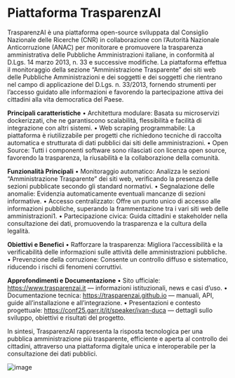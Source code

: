 # Piattaforma TrasparenzAI

TrasparenzAI è una piattaforma open-source sviluppata dal Consiglio Nazionale delle Ricerche (CNR) in collaborazione con l’Autorità Nazionale Anticorruzione (ANAC) per monitorare e promuovere la trasparenza amministrativa delle Pubbliche Amministrazioni italiane, in conformità al D.Lgs. 14 marzo 2013, n. 33 e successive modifiche. La piattaforma effettua il monitoraggio della sezione “Amministrazione Trasparente” dei siti web delle Pubbliche Amministrazioni e dei soggetti e dei soggetti che rientrano nel campo di applicazione del D.Lgs. n. 33/2013, fornendo strumenti per l’accesso guidato alle informazioni e favorendo la partecipazione attiva dei cittadini alla vita democratica del Paese.

**Principali caratteristiche**
•	Architettura modulare: Basata su microservizi dockerizzati, che ne garantiscono scalabilità, flessibilità e facilità di integrazione con altri sistemi.
•	Web scraping programmabile: La piattaforma è riutilizzabile per progetti che richiedono tecniche di raccolta automatica e strutturata di dati pubblici dai siti delle amministrazioni.
•	Open Source: Tutti i componenti software sono rilasciati con licenza open source, favorendo la trasparenza, la riusabilità e la collaborazione della comunità.

**Funzionalità Principali**
•	Monitoraggio automatico: Analizza le sezioni “Amministrazione Trasparente” dei siti web, verificando la presenza delle sezioni pubblicate secondo gli standard normativi.
•	Segnalazione delle anomalie: Evidenzia automaticamente eventuali mancanze di sezioni informative.
•	Accesso centralizzato: Offre un punto unico di accesso alle informazioni pubbliche, superando la frammentazione tra i vari siti web delle amministrazioni1.
•	Partecipazione civica: Guida cittadini e stakeholder nella consultazione dei dati, promuovendo la trasparenza e la cultura della legalità.

**Obiettivi e Benefici**
•	Rafforzare la trasparenza: Migliora l’accessibilità e la verificabilità delle informazioni sulle attività delle amministrazioni pubbliche.
•	Prevenzione della corruzione: Consente un controllo diffuso e sistematico, riducendo i rischi di fenomeni corruttivi.

**Approfondimenti e Documentazione**
•	Sito ufficiale: https://www.trasparenzai.it — informazioni istituzionali, news e casi d’uso.
•	Documentazione tecnica: https://trasparenzai.github.io — manuali, API, guide all’installazione e all’integrazione.
•	Presentazioni e contesto progettuale: https://conf25.garr.it/it/speaker/ivan-duca — dettagli sullo sviluppo, obiettivi e risultati del progetto.

In sintesi, TrasparenzAI rappresenta la risposta tecnologica per una pubblica amministrazione più trasparente, efficiente e aperta al controllo dei cittadini, attraverso una piattaforma digitale unica e interoperabile per la consultazione dei dati pubblici.

![image](https://github.com/user-attachments/assets/812cec0e-3198-470a-8bef-81928198c0af)
